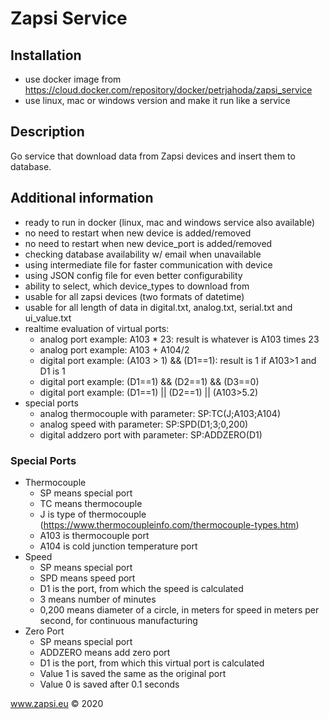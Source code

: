 # Zapsi Service


## Installation
* use docker image from https://cloud.docker.com/repository/docker/petrjahoda/zapsi_service
* use linux, mac or windows version and make it run like a service

## Description
Go service that download data from Zapsi devices and insert them to database.

## Additional information
* ready to run in docker (linux, mac and windows service also available)
* no need to restart when new device is added/removed
* no need to restart when new device_port is added/removed
* checking database availability w/ email when unavailable
* using intermediate file for faster communication with device
* using JSON config file for even better configurability
* ability to select, which device_types to download from
* usable for all zapsi devices (two formats of datetime)
* usable for all length of data in digital.txt, analog.txt, serial.txt and ui_value.txt
* realtime evaluation of virtual ports:
    * analog port example: A103 * 23: result is whatever is A103 times 23
    * analog port example: A103 + A104/2
    * digital port example: (A103 > 1) && (D1==1): result is 1 if A103>1 and D1 is 1
    * digital port example: (D1==1) && (D2==1) && (D3==0)
    * digital port example: (D1==1) || (D2==1) || (A103>5.2)
* special ports
    * analog thermocouple with parameter: SP:TC(J;A103;A104)
    * analog speed with parameter: SP:SPD(D1;3;0,200)
    * digital addzero port with parameter: SP:ADDZERO(D1)

### Special Ports  
* Thermocouple    
    * SP means special port
    * TC means thermocouple
    * J is type of thermocouple  (https://www.thermocoupleinfo.com/thermocouple-types.htm)
    * A103 is thermocouple port
    * A104 is cold junction temperature port
* Speed     
    * SP means special port
    * SPD means speed port
    * D1 is the port, from which the speed is calculated
    * 3 means number of minutes
    * 0,200 means diameter of a circle, in meters for speed in meters per second, for continuous manufacturing
* Zero Port     
    * SP means special port
    * ADDZERO means add zero port
    * D1 is the port, from which this virtual port is calculated
    * Value 1 is saved the same as the original port
    * Value 0 is saved after 0.1 seconds

    
www.zapsi.eu © 2020
